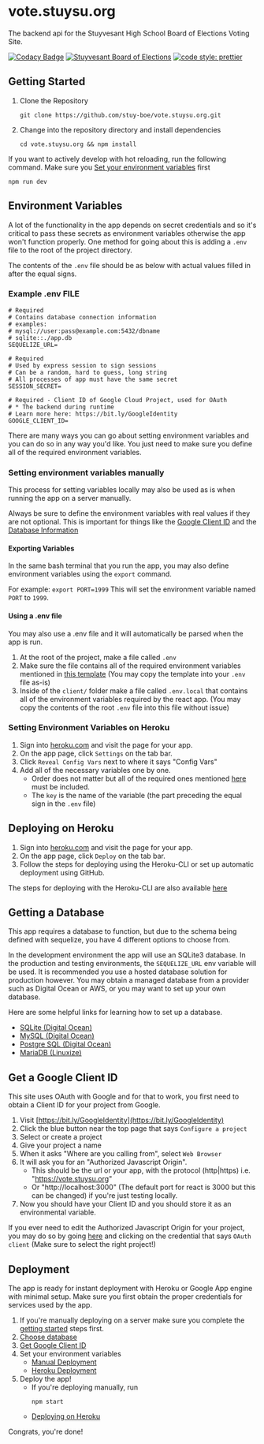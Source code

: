 # vote.stuysu.org

The backend api for the Stuyvesant High School Board of Elections Voting Site.

[![Codacy Badge](https://api.codacy.com/project/badge/Grade/5dabc17c32034dbf9864d4821f614591)](https://app.codacy.com/gh/stuy-boe/api-vote.stuysu.org?utm_source=github.com&utm_medium=referral&utm_content=stuy-boe/api-vote.stuysu.org&utm_campaign=Badge_Grade_Settings)
[![Stuyvesant Board of Elections](https://circleci.com/gh/stuy-boe/api-vote.stuysu.org.svg?style=svg)](https://github.com/stuy-boe/api.vote.stuysu.org)
[![code style: prettier](https://img.shields.io/badge/code_style-prettier-ff69b4.svg?style=flat-square)](https://github.com/prettier/prettier)

## Getting Started

1. Clone the Repository
    ```shell script
    git clone https://github.com/stuy-boe/vote.stuysu.org.git
    ```
2. Change into the repository directory and install dependencies
    ```shell script
    cd vote.stuysu.org && npm install
    ```

If you want to actively develop with hot reloading, run the following command. Make sure you [Set your environment variables](#setting-environment-variables) first

```shell script
npm run dev
```

## Environment Variables

A lot of the functionality in the app depends on secret credentials and so it's critical to pass these secrets as environment variables otherwise the app won't function properly. One method for going about this is adding a `.env` file to the root of the project directory.

The contents of the `.env` file should be as below with actual values filled in after the equal signs.

### Example .env FILE

```dotenv
# Required
# Contains database connection information
# examples:
# mysql://user:pass@example.com:5432/dbname
# sqlite::./app.db
SEQUELIZE_URL=

# Required
# Used by express session to sign sessions
# Can be a random, hard to guess, long string
# All processes of app must have the same secret
SESSION_SECRET=

# Required - Client ID of Google Cloud Project, used for OAuth
# * The backend during runtime
# Learn more here: https://bit.ly/GoogleIdentity
GOOGLE_CLIENT_ID=
```

There are many ways you can go about setting environment variables and you can do so in any way you'd like. You just need to make sure you define all of the required environment variables.

### Setting environment variables manually

This process for setting variables locally may also be used as is when running the app on a server manually.

Always be sure to define the environment variables with real values if they are not optional. This is important for things like the [Google Client ID](#get-a-google-client-id) and the [Database Information](#getting-a-database)

#### Exporting Variables

In the same bash terminal that you run the app, you may also define environment variables using the `export` command.

For example:
`export PORT=1999`
This will set the environment variable named `PORT` to `1999`.

#### Using a .env file

You may also use a .env file and it will automatically be parsed when the app is run.

1. At the root of the project, make a file called `.env`
2. Make sure the file contains all of the required environment variables mentioned in [this template](#example-env-file) (You may copy the template into your `.env` file as-is)
3. Inside of the `client/` folder make a file called `.env.local` that contains all of the environment variables required by the react app. (You may copy the contents of the root `.env` file into this file without issue)

### Setting Environment Variables on Heroku

1. Sign into [heroku.com](https://heroku.com) and visit the page for your app.
2. On the app page, click `Settings` on the tab bar.
3. Click `Reveal Config Vars` next to where it says "Config Vars"
4. Add all of the necessary variables one by one.
    - Order does not matter but all of the required ones mentioned [here](#environment-variables) must be included.
    - The `key` is the name of the variable (the part preceding the equal sign in the `.env` file)

## Deploying on Heroku

1. Sign into [heroku.com](https://heroku.com) and visit the page for your app.
2. On the app page, click `Deploy` on the tab bar.
3. Follow the steps for deploying using the Heroku-CLI or set up automatic deployment using GitHub.

The steps for deploying with the Heroku-CLI are also available [here](https://devcenter.heroku.com/articles/heroku-cli)

## Getting a Database

This app requires a database to function, but due to the schema being defined with sequelize, you have 4 different options to choose from.

In the development environment the app will use an SQLite3 database.
In the production and testing environments, the `SEQUELIZE_URL` env variable will be used.
It is recommended you use a hosted database solution for production however. You may obtain a managed database from a provider such as Digital Ocean or AWS, or you may want to set up your own database.

Here are some helpful links for learning how to set up a database.

-   [SQLite (Digital Ocean)](https://www.digitalocean.com/community/tutorials/how-and-when-to-use-sqlite)
-   [MySQL (Digital Ocean)](https://www.digitalocean.com/community/tutorial_collections/6)
-   [Postgre SQL (Digital Ocean)](https://www.digitalocean.com/community/tutorial_collections/91)
-   [MariaDB (Linuxize)](https://linuxize.com/post/how-to-install-mariadb-on-ubuntu-18-04/)

## Get a Google Client ID

This site uses OAuth with Google and for that to work, you first need to obtain a Client ID for your project from Google.

1. Visit [https://bit.ly/GoogleIdentity](https://bit.ly/GoogleIdentity)
2. Click the blue button near the top page that says `Configure a project`
3. Select or create a project
4. Give your project a name
5. When it asks "Where are you calling from", select `Web Browser`
6. It will ask you for an "Authorized Javascript Origin".
    - This should be the url or your app, with the protocol (http|https) i.e. "https://vote.stuysu.org"
    - Or "http://localhost:3000" (The default port for react is 3000 but this can be changed) if you're just testing locally.
7. Now you should have your Client ID and you should store it as an environmental variable.

If you ever need to edit the Authorized Javascript Origin for your project, you may do so by going [here](https://console.developers.google.com/apis/credentials) and clicking on the credential that says `OAuth client` (Make sure to select the right project!)

## Deployment

The app is ready for instant deployment with Heroku or Google App engine with minimal setup. Make sure you first obtain the proper credentials for services used by the app.

1. If you're manually deploying on a server make sure you complete the [getting started](#getting-started) steps first.
2. [Choose database](#getting-a-database)
3. [Get Google Client ID](#get-a-google-client-id)
4. Set your environment variables
    - [Manual Deployment](#setting-environment-variables-manually)
    - [Heroku Deployment](#setting-environment-variables-on-heroku)
5. Deploy the app!
    - If you're deploying manually, run
        ```shell script
        npm start
        ```
    - [Deploying on Heroku](#deploying-on-heroku)

Congrats, you're done!
